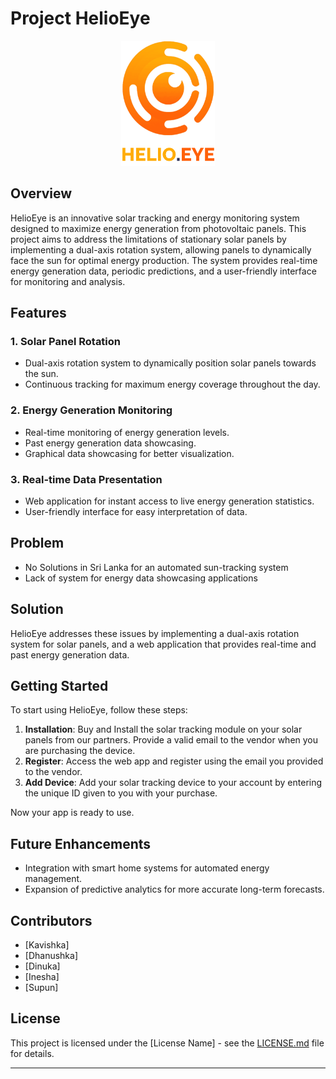 # Project HelioEye

<p align="center">
  <img src="/docs/images/helioeye.png" height="200">
</p>

## Overview

HelioEye is an innovative solar tracking and energy monitoring system designed to maximize energy generation from photovoltaic panels. This project aims to address the limitations of stationary solar panels by implementing a dual-axis rotation system, allowing panels to dynamically face the sun for optimal energy production. The system provides real-time energy generation data, periodic predictions, and a user-friendly interface for monitoring and analysis.

## Features

### 1. Solar Panel Rotation

- Dual-axis rotation system to dynamically position solar panels towards the sun.
- Continuous tracking for maximum energy coverage throughout the day.

### 2. Energy Generation Monitoring

- Real-time monitoring of energy generation levels.
- Past energy generation data showcasing.
- Graphical data showcasing for better visualization.

### 3. Real-time Data Presentation

- Web application for instant access to live energy generation statistics.
- User-friendly interface for easy interpretation of data.

## Problem

- No Solutions in Sri Lanka for an automated sun-tracking system
- Lack of system for energy data showcasing applications

## Solution

HelioEye addresses these issues by implementing a dual-axis rotation system for solar panels, and a web application that provides real-time and past energy generation data. 

## Getting Started

To start using HelioEye, follow these steps:

1. **Installation**: Buy and Install the solar tracking module on your solar panels from our partners. Provide a valid email to the vendor when you are purchasing the device.
2. **Register**: Access the web app and register using the email you provided to the vendor.
3. **Add Device**: Add your solar tracking device to your account by entering the unique ID given to you with your purchase.

Now your app is ready to use.

## Future Enhancements

- Integration with smart home systems for automated energy management.
- Expansion of predictive analytics for more accurate long-term forecasts.

## Contributors

- [Kavishka]
- [Dhanushka]
- [Dinuka]
- [Inesha]
- [Supun]

## License

This project is licensed under the [License Name] - see the [LICENSE.md](LICENSE.md) file for details.

---
